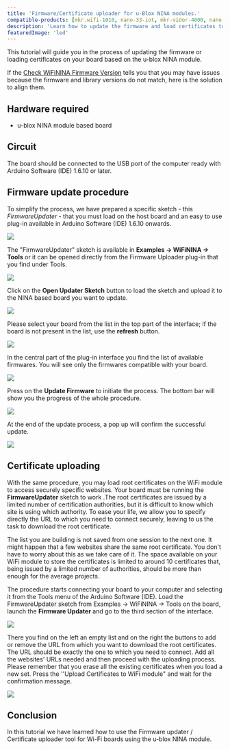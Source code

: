 ```yaml
---
title: 'Firmware/Certificate uploader for u-Blox NINA modules.'
compatible-products: [mkr.wifi-1010, nano-33-iot, mkr-vidor-4000, nano-rp2040-connect, uno-wifi-rev-2]
description: 'Learn how to update the firmware and load certificates to your u-blox NINA Wi-Fi based board.'
featuredImage: 'led'
---
```


This tutorial will guide you in the process of updating the firmware or loading certificates on your board based on the u-blox NINA module.

If the [Check WiFiNINA Firmware Version](https://arduino.cc/en/Tutorial/CheckWiFiNINAFirmwareVersion) tells you that you may have issues because the firmware and library versions do not match, here is the solution to align them.

## Hardware required

- u-blox NINA module based board

## Circuit

The board should be connected to the USB port of the computer ready with Arduino Software (IDE) 1.6.10 or later.

## Firmware update procedure

To simplify the process, we have prepared a specific sketch - this *FirmwareUpdater* - that you must load on the host board and an easy to use plug-in available in Arduino Software (IDE) 1.6.10 onwards.

![](assets/Tools_Updater.jpg)

The "FirmwareUpdater" sketch is available in **Examples -> WiFiNINA -> Tools** or it can be opened directly from the Firmware Uploader plug-in that you find under Tools.

![](assets/FW_UPD_1.jpg)

Click on the **Open Updater Sketch** button to load the sketch and upload it to the NINA based board you want to update.

![](assets/FW_UPD_0.jpg)

Please select your board from the list in the top part of the interface; if the board is not present in the list, use the **refresh** button.

![](assets/FW_UPD_1.jpg)

In the central part of the plug-in interface you find the list of available firmwares. You will see only the firmwares compatible with your board.

![](assets/FW_UPD_2.jpg)

Press on the **Update Firmware** to initiate the process. The bottom bar will show you the progress of the whole procedure.

![](assets/FW_UPD_3.jpg)

At the end of the update process, a pop up will confirm the successful update.

![](assets/FW_UPD_4.jpg)

## Certificate uploading

With the same procedure, you may load root certificates on the WiFi module to access securely specific websites. Your board must be running the **FirmwareUpdater** sketch to work .The root certificates are issued by a limited number of certification authorities, but it is difficult to know which site is using which authority. To ease your life, we allow you to specify directly the URL to which you need to connect securely, leaving to us the task to download the root certificate.

The list you are building is not saved from one session to the next one. It might happen that a few websites share the same root certificate. You don't have to worry about this as we take care of it. The space available on your WiFi module to store the certificates is limited to around 10 certificates that, being issued by a limited number of authorities, should be more than enough for the average projects.

The procedure starts connecting your board to your computer and selecting it from the Tools menu of the Arduino Software (IDE). Load the FirmwareUpdater sketch from Examples -> WiFiNINA -> Tools on the board, launch the **Firmware Updater** and go to the third section of the interface.

![](assets/FW_UPD_1.jpg)

There you find on the left an empty list and on the right the buttons to add or remove the URL from which you want to download the root certificates. The URL should be exactly the one to which you need to connect. Add all the websites' URLs needed and then proceed with the uploading process. Please remember that you erase all the existing certificates when you load a new set.
Press the ''Upload Certificates to WiFi module" and wait for the confirmation message.

![](assets/FW_UpdateCert_1b.jpg)

## Conclusion

In this tutorial we have learned how to use the Firmware updater / Certificate uploader tool for Wi-Fi boards using the u-blox NINA module.